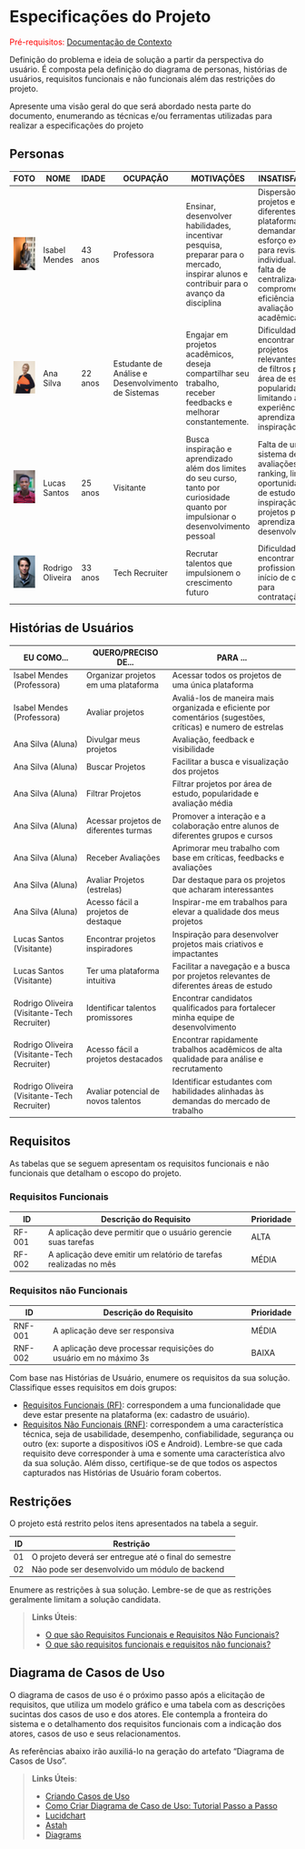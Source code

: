# Especificações do Projeto

<span style="color:red">Pré-requisitos: <a href="1-Documentação de Contexto.md"> Documentação de Contexto</a></span>

Definição do problema e ideia de solução a partir da perspectiva do usuário. É composta pela definição do  diagrama de personas, histórias de usuários, requisitos funcionais e não funcionais além das restrições do projeto.

Apresente uma visão geral do que será abordado nesta parte do documento, enumerando as técnicas e/ou ferramentas utilizadas para realizar a especificações do projeto

## Personas


| **FOTO** | **NOME** | **IDADE** | **OCUPAÇÃO** | **MOTIVAÇÕES** | **INSATISFAÇÕES** | **HOBBIES** |
| --------- | -------- | ---- |------------ | ----------- | -------------- | ------- |
| ![Isabel Mendes](img/personas/Isabel-Mendes.jpg) | Isabel Mendes | 43 anos| Professora | Ensinar, desenvolver habilidades, incentivar pesquisa, preparar para o mercado, inspirar alunos e contribuir para o avanço da disciplina |  Dispersão de projetos em diferentes plataformas, demandando esforço extra para revisão individual. A falta de centralização compromete a eficiência da avaliação acadêmica | Ler, ir em observatórios, museus, assistir documentários |
| ![Ana Silva](img/personas/Ana-Silva.jpg) | Ana Silva | 22 anos | Estudante de Análise e Desenvolvimento de Sistemas | Engajar em projetos acadêmicos, deseja compartilhar seu trabalho, receber feedbacks e melhorar constantemente.  | Dificuldade em encontrar projetos relevantes, falta de filtros por área de estudo e popularidade limitando a experiência de aprendizado e inspiração  | Escrever, ir ao cinema, assistir séries |
| ![Lucas Santos](img/personas/Lucas-Santos.jpg) | Lucas Santos | 25 anos | Visitante | Busca inspiração e aprendizado além dos limites do seu curso, tanto por curiosidade quanto por impulsionar o desenvolvimento pessoal | Falta de um sistema de avaliações e ranking, limitam oportunidades de estudo e inspiração em projetos para aprendizado e desenvolvimento | Sair com a família, viajar, ler |
| ![Rodrigo Oliveira](img/personas/Rodrigo-Oliveira.jpg) |Rodrigo Oliveira |  33 anos | Tech Recruiter | Recrutar talentos que impulsionem o crescimento futuro | Dificuldade em encontrar bons profissionais em início de carreira para contratação | Jogar futebol, assistir a filmes de ação |

## Histórias de Usuários

| **EU COMO...** | **QUERO/PRECISO DE...** | **PARA ...** |
| -------------- | --------------------- | ------------ |
|Isabel Mendes (Professora) | Organizar projetos em uma plataforma | Acessar todos os projetos de uma única plataforma|
|Isabel Mendes (Professora) | Avaliar projetos | Avaliá-los de maneira mais organizada e eficiente por comentários (sugestões, críticas) e numero de estrelas|
|Ana Silva (Aluna) | Divulgar meus projetos | Avaliação, feedback e visibilidade|
|Ana Silva (Aluna) | Buscar Projetos | Facilitar a busca e visualização dos projetos| 
|Ana Silva (Aluna) | Filtrar Projetos | Filtrar projetos por área de estudo, popularidade e avaliação média| 
|Ana Silva (Aluna) |Acessar projetos de diferentes turmas |Promover a interação e a colaboração entre alunos de diferentes grupos e cursos |
|Ana Silva (Aluna)  | Receber Avaliações| Aprimorar meu trabalho com base em críticas, feedbacks e avaliações| 
|Ana Silva (Aluna)  | Avaliar Projetos (estrelas)| Dar destaque para os projetos que acharam interessantes|
|Ana Silva (Aluna)  | Acesso fácil a projetos de destaque| Inspirar-me em trabalhos para elevar a qualidade dos meus projetos| 
|Lucas Santos (Visitante) |Encontrar projetos inspiradores | Inspiração para desenvolver projetos mais criativos e impactantes |
|Lucas Santos (Visitante) |Ter uma plataforma intuitiva | Facilitar a navegação e a busca por projetos relevantes de diferentes áreas de estudo |
|Rodrigo Oliveira (Visitante-Tech Recruiter) | Identificar talentos promissores| Encontrar candidatos qualificados para fortalecer minha equipe de desenvolvimento|
|Rodrigo Oliveira (Visitante-Tech Recruiter) | Acesso fácil a projetos destacados| Encontrar rapidamente trabalhos acadêmicos de alta qualidade para análise e recrutamento|
|Rodrigo Oliveira (Visitante-Tech Recruiter) | Avaliar potencial de novos talentos|Identificar estudantes com habilidades alinhadas às demandas do mercado de trabalho|


## Requisitos

As tabelas que se seguem apresentam os requisitos funcionais e não funcionais que detalham o escopo do projeto.

### Requisitos Funcionais

|ID    | Descrição do Requisito  | Prioridade |
|------|-----------------------------------------|----|
|RF-001| A aplicação deve permitir que o usuário gerencie suas tarefas | ALTA | 
|RF-002| A aplicação deve emitir um relatório de tarefas realizadas no mês   | MÉDIA |

### Requisitos não Funcionais

|ID     | Descrição do Requisito  |Prioridade |
|-------|-------------------------|----|
|RNF-001| A aplicação deve ser responsiva | MÉDIA | 
|RNF-002| A aplicação deve processar requisições do usuário em no máximo 3s |  BAIXA | 

Com base nas Histórias de Usuário, enumere os requisitos da sua solução. Classifique esses requisitos em dois grupos:

- [Requisitos Funcionais
 (RF)](https://pt.wikipedia.org/wiki/Requisito_funcional):
 correspondem a uma funcionalidade que deve estar presente na
  plataforma (ex: cadastro de usuário).
- [Requisitos Não Funcionais
  (RNF)](https://pt.wikipedia.org/wiki/Requisito_n%C3%A3o_funcional):
  correspondem a uma característica técnica, seja de usabilidade,
  desempenho, confiabilidade, segurança ou outro (ex: suporte a
  dispositivos iOS e Android).
Lembre-se que cada requisito deve corresponder à uma e somente uma
característica alvo da sua solução. Além disso, certifique-se de que
todos os aspectos capturados nas Histórias de Usuário foram cobertos.

## Restrições

O projeto está restrito pelos itens apresentados na tabela a seguir.

|ID| Restrição                                             |
|--|-------------------------------------------------------|
|01| O projeto deverá ser entregue até o final do semestre |
|02| Não pode ser desenvolvido um módulo de backend        |


Enumere as restrições à sua solução. Lembre-se de que as restrições geralmente limitam a solução candidata.

> **Links Úteis**:
> - [O que são Requisitos Funcionais e Requisitos Não Funcionais?](https://codificar.com.br/requisitos-funcionais-nao-funcionais/)
> - [O que são requisitos funcionais e requisitos não funcionais?](https://analisederequisitos.com.br/requisitos-funcionais-e-requisitos-nao-funcionais-o-que-sao/)

## Diagrama de Casos de Uso

O diagrama de casos de uso é o próximo passo após a elicitação de requisitos, que utiliza um modelo gráfico e uma tabela com as descrições sucintas dos casos de uso e dos atores. Ele contempla a fronteira do sistema e o detalhamento dos requisitos funcionais com a indicação dos atores, casos de uso e seus relacionamentos. 

As referências abaixo irão auxiliá-lo na geração do artefato “Diagrama de Casos de Uso”.

> **Links Úteis**:
> - [Criando Casos de Uso](https://www.ibm.com/docs/pt-br/elm/6.0?topic=requirements-creating-use-cases)
> - [Como Criar Diagrama de Caso de Uso: Tutorial Passo a Passo](https://gitmind.com/pt/fazer-diagrama-de-caso-uso.html/)
> - [Lucidchart](https://www.lucidchart.com/)
> - [Astah](https://astah.net/)
> - [Diagrams](https://app.diagrams.net/)
